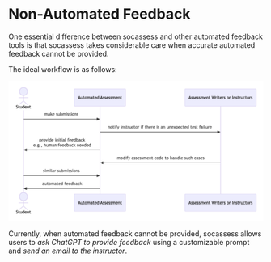 # Non-Automated Feedback

One essential difference between socassess and other automated feedback tools is
that socassess takes considerable care when accurate automated feedback cannot
be provided.

The ideal workflow is as follows:

![](../figs/diagram.png "The ideal workflow of providing feedback in socassess")

Currently, when automated feedback cannot be provided, socassess allows users to
_ask ChatGPT to provide feedback_ using a customizable prompt and _send an email
to the instructor_.
